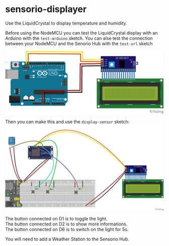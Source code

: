 # sensorio-displayer
Use the LiquidCrystal to display temperature and humidity.

Before using the NodeMCU you can test the LiquidCrystal display with an Arduino with the `test-arduino` sketch.
You can alse test the connection between your NodeMCU and the Senorio Hub with the `test-url` sketch

![Test Arduino](test-arduino.png)


Then you can make this and use the `display-sensor` sketch:
![Schema](schema.png)

The button connected on D1 is to toggle the light.  
The button connected on D2 is to show more informations.   
The button connected on D6 is to switch on the light for 5s.  

You will need to add a Weather Station to the Sensorio Hub. 